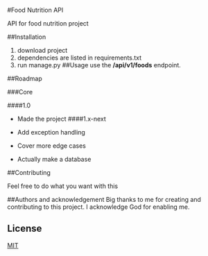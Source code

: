 #Food Nutrition API

API for food nutrition project

##Installation
1. download project
2. dependencies are listed in requirements.txt
3. run manage.py
##Usage
use the **/api/v1/foods** endpoint.

##Roadmap

###Core

####1.0
* Made the project
####1.x-next

* Add exception handling
* Cover more edge cases
* Actually make a database

##Contributing

Feel free to do what you want with this

##Authors and acknowledgement
Big thanks to me for creating and contributing to this project.
I acknowledge God for enabling me.

## License
[MIT](https://choosealicense.com/licenses/mit/)
